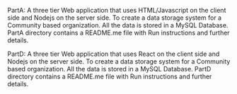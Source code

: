 PartA:
A three tier Web application that uses HTML/Javascript on the client side and Nodejs on the server side. 
To create a data storage system for a Community based organization. All the data is stored in a MySQL Database.
PartA directory contains a README.me file with Run instructions and further details.




PartD:
A three tier Web application that uses React on the client side and Nodejs on the server side. 
To create a data storage system for a Community based organization. All the data is stored in a MySQL Database.
PartD directory contains a README.me file with Run instructions and further details.

